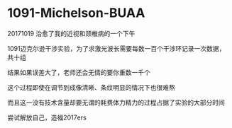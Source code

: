 # 1091-Michelson-BUAA

20171019 治愈了我的近视和颈椎病的一个下午

1091迈克尔逊干涉实验，为了求激光波长需要每数一百个干涉环记录一次数据，共十组

结果如果误差大了，老师还会无情的要你重数一千个

这个过程即使在调节到成像清晰、条纹明显的情况下也很难熬

而且这一没有技术含量却要无谓的耗费体力精力的过程占据了实验的大部分时间

尝试解放自己，造福2017ers
